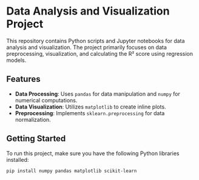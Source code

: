 # **Data Analysis and Visualization Project**

This repository contains Python scripts and Jupyter notebooks for data analysis and visualization. The project primarily focuses on data preprocessing, visualization, and calculating the R² score using regression models.

## **Features**

- **Data Processing**: Uses `pandas` for data manipulation and `numpy` for numerical computations.
- **Data Visualization**: Utilizes `matplotlib` to create inline plots.
- **Preprocessing**: Implements `sklearn.preprocessing` for data normalization.

## **Getting Started**

To run this project, make sure you have the following Python libraries installed:

```bash
pip install numpy pandas matplotlib scikit-learn

